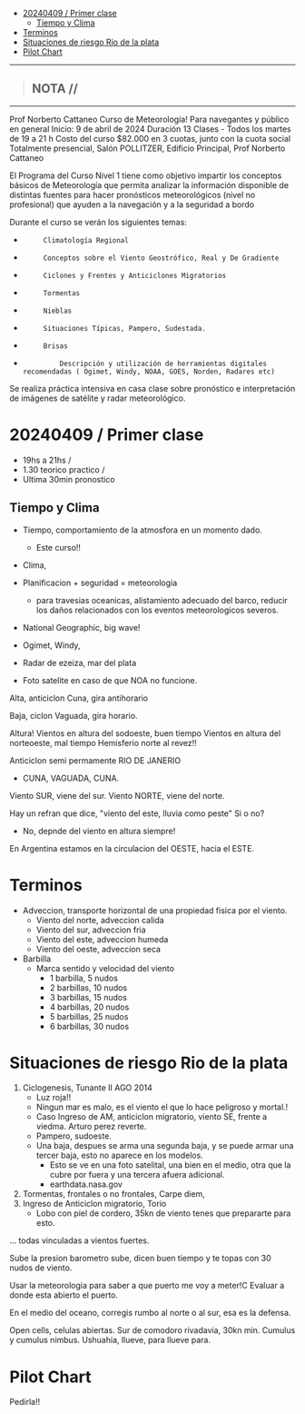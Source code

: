 - [20240409 / Primer clase](#20240409--primer-clase)
  - [Tiempo y Clima](#tiempo-y-clima)
- [Terminos](#terminos)
- [Situaciones de riesgo Rio de la plata](#situaciones-de-riesgo-rio-de-la-plata)
- [Pilot Chart](#pilot-chart)


-----------------
> NOTA //  
> - 
--------------------

Prof Norberto Cattaneo
Curso de Meteorología!
Para navegantes y público en general
Inicio: 9 de abril de 2024
Duración 13 Clases - Todos los martes de 19 a 21 h
Costo del curso $82.000 en 3 cuotas, junto con la cuota social
Totalmente presencial, Salón POLLITZER, Edificio Principal, Prof Norberto Cattaneo

El Programa del Curso Nivel 1 tiene como objetivo impartir los conceptos básicos de Meteorología que permita analizar la información disponible de distintas fuentes para hacer pronósticos meteorológicos (nivel no profesional) que ayuden a la navegación y a la seguridad a bordo

Durante el curso se verán los siguientes temas:
-          Climatología Regional
-          Conceptos sobre el Viento Geostrófico, Real y De Gradiente
-          Ciclones y Frentes y Anticiclones Migratorios
-          Tormentas
-          Nieblas
-          Situaciones Típicas, Pampero, Sudestada.
-          Brisas
-              Descripción y utilización de herramientas digitales recomendadas ( Ogimet, Windy, NOAA, GOES, Norden, Radares etc)

Se realiza práctica intensiva en casa clase sobre pronóstico e interpretación de imágenes de satélite y radar meteorológico.

# 20240409 / Primer clase

- 19hs a 21hs / 
- 1.30 teorico practico / 
- Ultima 30min pronostico 

## Tiempo y Clima

-  Tiempo, comportamiento de la atmosfora en un momento dado. 
    -  Este curso!!
-  Clima, 
- Planificacion + seguridad = meteorologia
  - para travesias oceanicas, alistamiento adecuado del barco, reducir los daños relacionados con los eventos meteorologicos severos.

- National Geographic, big wave!

- Ogimet, Windy, 
- Radar de ezeiza, mar del plata
- Foto satelite en caso de que NOA no funcione.


Alta, anticiclon
  Cuna, gira antihorario

Baja, ciclon
  Vaguada, gira horario.

Altura!
  Vientos en altura del sodoeste, buen tiempo
  Vientos en altura del norteoeste, mal tiempo
  Hemisferio norte al revez!!


Anticiclon semi permamente RIO DE JANERIO
  - CUNA, VAGUADA, CUNA.

Viento SUR, viene del sur.
Viento NORTE, viene del norte.

Hay un refran que dice, "viento del este, lluvia como peste"
  Si o no?
  - No, depnde del viento en altura siempre!

En Argentina estamos en la circulacion del OESTE, hacia el ESTE.


# Terminos
  
- Adveccion, transporte horizontal de una propiedad fisica por el viento.
  - Viento del norte, adveccion calida
  - Viento del sur, adveccion fria
  - Viento del este, adveccion humeda
  - Viento del oeste, adveccion seca
- Barbilla
  - Marca sentido y velocidad del viento
    - 1 barbilla, 5 nudos
    - 2 barbillas, 10 nudos
    - 3 barbillas, 15 nudos
    - 4 barbillas, 20 nudos
    - 5 barbillas, 25 nudos
    - 6 barbillas, 30 nudos

# Situaciones de riesgo Rio de la plata

1. Ciclogenesis, Tunante II AGO 2014
   - Luz roja!!
   - Ningun mar es malo, es el viento el que lo hace peligroso y mortal.! 
   - Caso Ingreso de AM, anticiclon migratorio, viento SE, frente a viedma. Arturo perez reverte.
   - Pampero, sudoeste.
   - Una baja, despues se arma una segunda baja, y se puede armar una tercer baja, esto no aparece en los modelos. 
     - Esto se ve en una foto satelital, una bien en el medio, otra que la cubre por fuera y una tercera afuera adicional.
     - earthdata.nasa.gov
2. Tormentas, frontales o no frontales, Carpe diem, 
3. Ingreso de Anticiclon migratorio, Torio
   - Lobo con piel de cordero, 35kn de viento tenes que prepararte para esto.

... todas vinculadas a vientos fuertes.

Sube la presion barometro sube, dicen buen tiempo y te topas con 30 nudos de viento.

Usar la meteorologia para saber a que puerto me voy a meter!C
  Evaluar a donde esta abierto el puerto.

En el medio del oceano, corregis rumbo al norte o al sur, esa es la defensa.


Open cells, celulas abiertas. 
Sur de comodoro rivadavia, 30kn min.
Cumulus y cumulus nimbus.
Ushuahia, llueve, para llueve para.


# Pilot Chart

Pedirla!!

